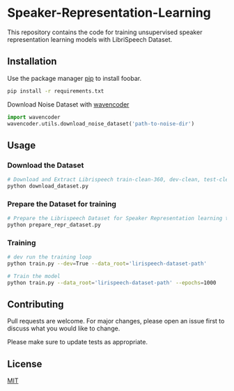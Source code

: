 # Speaker-Representation-Learning

This repository contains the code for training unsupervised speaker representation learning models with LibriSpeech Dataset.

## Installation

Use the package manager [pip](https://pip.pypa.io/en/stable/) to install foobar.

```bash
pip install -r requirements.txt
```

Download Noise Dataset with [wavencoder](https://github.com/shangeth/wavencoder)
```python
import wavencoder
wavencoder.utils.download_noise_dataset('path-to-noise-dir')
```


## Usage

### Download the Dataset
```bash
# Download and Extract Librispeech train-clean-360, dev-clean, test-clean
python download_dataset.py
```

### Prepare the Dataset for training
```bash
# Prepare the Librispeech Dataset for Speaker Representation learning training
python prepare_repr_dataset.py
```

### Training
```bash
# dev run the training loop
python train.py --dev=True --data_root='lirispeech-dataset-path'

# Train the model
python train.py --data_root='lirispeech-dataset-path' --epochs=1000
```

## Contributing
Pull requests are welcome. For major changes, please open an issue first to discuss what you would like to change.

Please make sure to update tests as appropriate.

## License
[MIT](https://choosealicense.com/licenses/mit/)
